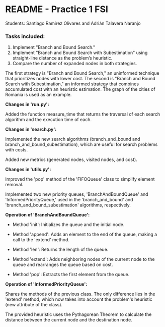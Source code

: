 # **README - Practice 1 FSI**

Students: Santiago Ramirez Olivares and Adrián Talavera Naranjo

### **Tasks included:**

1. Implement "Branch and Bound Search."
2. Implement "Branch and Bound Search with Subestimation" using straight-line distance as the problem’s heuristic.
3. Compare the number of expanded nodes in both strategies. 

The first strategy is "Branch and Bound Search," an uninformed technique that prioritizes nodes with lower cost. The second is "Branch and Bound Search with Subestimation," an informed strategy that combines accumulated cost with an heuristic estimation. The graph of the cities of Romania is used as an example.

**Changes in 'run.py':**

Added the function measure_time that returns the traversal of each search algorithm and the execution time of each.

**Changes in 'search.py':**

Implemented the new search algorithms (branch_and_bound and branch_and_bound_subestimation), which are useful for search problems with costs.

Added new metrics (generated nodes, visited nodes, and cost).

**Changes in 'utils.py':**

Improved the 'pop' method of the 'FIFOQueue' class to simplify element removal.

Implemented two new priority queues, 'BranchAndBoundQueue' and 'InformedPriorityQueue,' used in the 'branch_and_bound' and 'branch_and_bound_subestimation' algorithms, respectively.

**Operation of 'BranchAndBoundQueue':**

* Method 'init': Initializes the queue and the initial node.

* Method 'append': Adds an element to the end of the queue, making a call to the 'extend' method.

* Method 'len': Returns the length of the queue.

* Method 'extend': Adds neighboring nodes of the current node to the queue and rearranges the queue based on cost.

* Method 'pop': Extracts the first element from the queue.

**Operation of 'InformedPriorityQueue':**

Shares the methods of the previous class.
The only difference lies in the 'extend' method, which now takes into account the problem's heuristic (new attribute of the class).

The provided heuristic uses the Pythagorean Theorem to calculate the distance between the current node and the destination node.